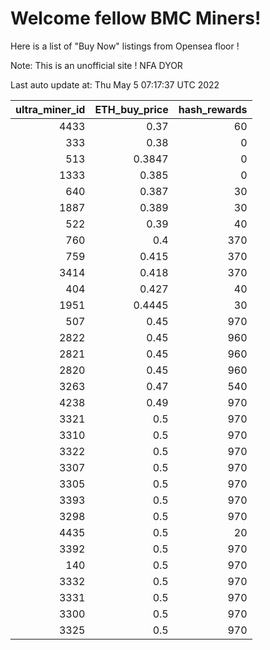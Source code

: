 # Welcome fellow BMC Miners!
Here is a list of "Buy Now" listings from Opensea floor !

Note: This is an unofficial site ! NFA DYOR


Last auto update at: Thu May  5 07:17:37 UTC 2022


|   ultra_miner_id |   ETH_buy_price |   hash_rewards |
|-----------------:|----------------:|---------------:|
|             4433 |          0.37   |             60 |
|              333 |          0.38   |              0 |
|              513 |          0.3847 |              0 |
|             1333 |          0.385  |              0 |
|              640 |          0.387  |             30 |
|             1887 |          0.389  |             30 |
|              522 |          0.39   |             40 |
|              760 |          0.4    |            370 |
|              759 |          0.415  |            370 |
|             3414 |          0.418  |            370 |
|              404 |          0.427  |             40 |
|             1951 |          0.4445 |             30 |
|              507 |          0.45   |            970 |
|             2822 |          0.45   |            960 |
|             2821 |          0.45   |            960 |
|             2820 |          0.45   |            960 |
|             3263 |          0.47   |            540 |
|             4238 |          0.49   |            970 |
|             3321 |          0.5    |            970 |
|             3310 |          0.5    |            970 |
|             3322 |          0.5    |            970 |
|             3307 |          0.5    |            970 |
|             3305 |          0.5    |            970 |
|             3393 |          0.5    |            970 |
|             3298 |          0.5    |            970 |
|             4435 |          0.5    |             20 |
|             3392 |          0.5    |            970 |
|              140 |          0.5    |            970 |
|             3332 |          0.5    |            970 |
|             3331 |          0.5    |            970 |
|             3300 |          0.5    |            970 |
|             3325 |          0.5    |            970 |